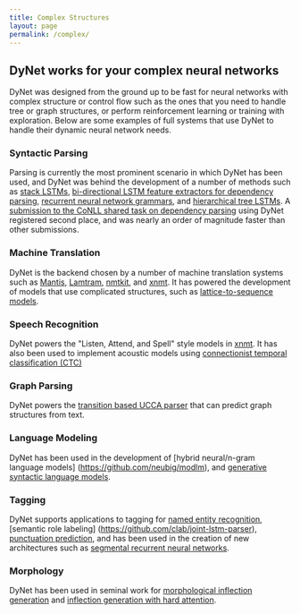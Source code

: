 ```yaml
---
title: Complex Structures
layout: page
permalink: /complex/
---
```


## DyNet works for your complex neural networks

DyNet was designed from the ground up to be fast for neural networks with complex structure or control flow such as the ones that you need to handle tree or graph structures, or perform reinforcement learning or training with exploration.
Below are some examples of full systems that use DyNet to handle their dynamic neural network needs.

### Syntactic Parsing

Parsing is currently the most prominent scenario in which DyNet has been used, and DyNet was behind the development of a number of methods such as [stack LSTMs](https://github.com/clab/lstm-parser), [bi-directional LSTM feature extractors for dependency parsing](https://github.com/elikip/bist-parser), [recurrent neural network grammars](https://github.com/clab/rnng), and [hierarchical tree LSTMs](https://github.com/elikip/htparser).
A [submission to the CoNLL shared task on dependency parsing](https://github.com/CoNLL-UD-2017/C2L2) using DyNet registered second place, and was nearly an order of magnitude faster than other submissions.

### Machine Translation

DyNet is the backend chosen by a number of machine translation systems such as [Mantis](https://github.com/trevorcohn/mantis), [Lamtram](https://github.com/neubig/lamtram), [nmtkit](https://github.com/odashi/nmtkit), and [xnmt](https://github.com/neulab/xnmt/).
It has powered the development of models that use complicated structures, such as [lattice-to-sequence models](https://arxiv.org/abs/1704.00559).

### Speech Recognition

DyNet powers the "Listen, Attend, and Spell" style models in [xnmt](https://github.com/neulab/xnmt/).
It has also been used to implement acoustic models using [connectionist temporal classification (CTC)](https://arxiv.org/pdf/1708.04469.pdf)

### Graph Parsing

DyNet powers the [transition based UCCA parser](https://github.com/danielhers/tupa) that can predict graph structures from text.

### Language Modeling

DyNet has been used in the development of [hybrid neural/n-gram language models] (https://github.com/neubig/modlm), and [generative syntactic language models](https://github.com/clab/rnng).

### Tagging

DyNet supports applications to tagging for [named entity recognition](https://github.com/clab/stack-lstm-ner), [semantic role labeling] (https://github.com/clab/joint-lstm-parser), [punctuation prediction](https://github.com/miguelballesteros/LSTM-punctuation), and has been used in the creation of new architectures such as [segmental recurrent neural networks](https://github.com/clab/dynet/tree/master/examples/cpp/segrnn-sup).

### Morphology

DyNet has been used in seminal work for [morphological inflection generation](https://github.com/mfaruqui/morph-trans) and [inflection generation with hard attention](https://github.com/roeeaharoni/morphological-reinflection).

